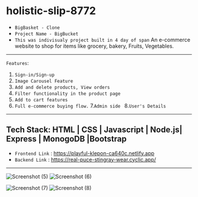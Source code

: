 # holistic-slip-8772

- `BigBasket - Clone`
- `Project Name - BigBucket`
- `This was indivisualy project built in 4 day of span`
An e-commerce website to shop for items like grocery, bakery, Fruits, Vegetables. 
-----
`Features`: 
1. `Sign-in/Sign-up`
2. `Image Carousel Feature`
3. `Add and delete products, View orders`
4. `Filter functionality in the product page`
5. `Add to cart features`
6. `Full e-commerce buying flow.`
7.`Admin side `
8.`User's Details`
---

Tech Stack: HTML | CSS | Javascript | Node.js| Express | MonogoDB |Bootstrap
---
- `Frontend Link` : https://playful-klepon-ca640c.netlify.app
- `Backend Link`  : https://real-puce-stingray-wear.cyclic.app/

---
<!-- 
![](https://i.imgur.com/jfmN8G3.png)
![](https://i.imgur.com/TzpuzOz.png)
![](https://i.imgur.com/5LkpvzQ.png)
![](https://i.imgur.com/9oZeKrz.png)
![](https://i.imgur.com/EXkTX8G.png)
 -->
 ![Screenshot (5)](https://user-images.githubusercontent.com/108083768/221547723-736f98f0-d3f7-4cf8-8f5d-e8673e7a2ed0.png)
 ![Screenshot (6)](https://user-images.githubusercontent.com/108083768/221547768-67022610-2841-49b4-97a4-b75aedad7ca7.png)

![Screenshot (7)](https://user-images.githubusercontent.com/108083768/221547796-14c3181d-f9c7-4465-8679-6d8db0234318.png)
![Screenshot (8)](https://user-images.githubusercontent.com/108083768/221547818-f853e45f-e532-4b58-a4d0-179a86f18d75.png)
